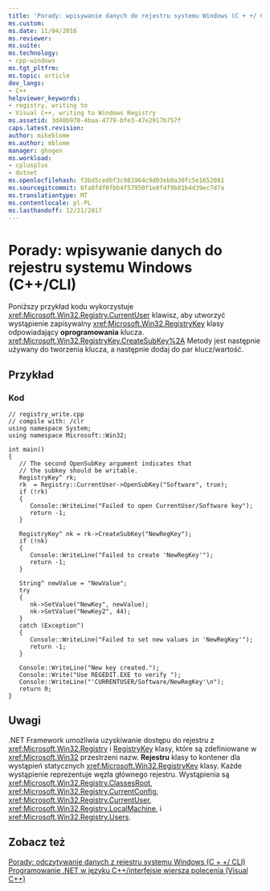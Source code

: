 ```yaml
---
title: 'Porady: wpisywanie danych do rejestru systemu Windows (C + +/ CLI) | Dokumentacja firmy Microsoft'
ms.custom: 
ms.date: 11/04/2016
ms.reviewer: 
ms.suite: 
ms.technology:
- cpp-windows
ms.tgt_pltfrm: 
ms.topic: article
dev_langs:
- C++
helpviewer_keywords:
- registry, writing to
- Visual C++, writing to Windows Registry
ms.assetid: 3d40b978-4baa-4779-bfe3-47e2917b757f
caps.latest.revision: 
author: mikeblome
ms.author: mblome
manager: ghogen
ms.workload:
- cplusplus
- dotnet
ms.openlocfilehash: f3bd5cedbf3c981964c9d03eb8a30fc5e1652081
ms.sourcegitcommit: 8fa8fdf0fbb4f57950f1e8f4f9b81b4d39ec7d7a
ms.translationtype: MT
ms.contentlocale: pl-PL
ms.lasthandoff: 12/21/2017
---
```

# <a name="how-to-write-data-to-the-windows-registry-ccli"></a>Porady: wpisywanie danych do rejestru systemu Windows (C++/CLI)
Poniższy przykład kodu wykorzystuje <xref:Microsoft.Win32.Registry.CurrentUser> klawisz, aby utworzyć wystąpienie zapisywalny <xref:Microsoft.Win32.RegistryKey> klasy odpowiadający **oprogramowania** klucza. <xref:Microsoft.Win32.RegistryKey.CreateSubKey%2A> Metody jest następnie używany do tworzenia klucza, a następnie dodaj do par klucz/wartość.  
  
## <a name="example"></a>Przykład  
  
### <a name="code"></a>Kod  
  
```  
// registry_write.cpp  
// compile with: /clr  
using namespace System;  
using namespace Microsoft::Win32;  
  
int main()  
{  
   // The second OpenSubKey argument indicates that  
   // the subkey should be writable.   
   RegistryKey^ rk;  
   rk  = Registry::CurrentUser->OpenSubKey("Software", true);  
   if (!rk)  
   {  
      Console::WriteLine("Failed to open CurrentUser/Software key");  
      return -1;  
   }  
  
   RegistryKey^ nk = rk->CreateSubKey("NewRegKey");  
   if (!nk)  
   {  
      Console::WriteLine("Failed to create 'NewRegKey'");  
      return -1;  
   }  
  
   String^ newValue = "NewValue";  
   try  
   {  
      nk->SetValue("NewKey", newValue);  
      nk->SetValue("NewKey2", 44);  
   }  
   catch (Exception^)  
   {  
      Console::WriteLine("Failed to set new values in 'NewRegKey'");  
      return -1;  
   }  
  
   Console::WriteLine("New key created.");  
   Console::Write("Use REGEDIT.EXE to verify ");  
   Console::WriteLine("'CURRENTUSER/Software/NewRegKey'\n");  
   return 0;  
}  
```  
  
## <a name="remarks"></a>Uwagi  
 .NET Framework umożliwia uzyskiwanie dostępu do rejestru z <xref:Microsoft.Win32.Registry> i [RegistryKey](https://msdn.microsoft.com/en-us/library/microsoft.win32.registrykey.aspx) klasy, które są zdefiniowane w <xref:Microsoft.Win32> przestrzeni nazw. **Rejestru** klasy to kontener dla wystąpień statycznych <xref:Microsoft.Win32.RegistryKey> klasy. Każde wystąpienie reprezentuje węzła głównego rejestru. Wystąpienia są <xref:Microsoft.Win32.Registry.ClassesRoot>, <xref:Microsoft.Win32.Registry.CurrentConfig>, <xref:Microsoft.Win32.Registry.CurrentUser>, <xref:Microsoft.Win32.Registry.LocalMachine>, i <xref:Microsoft.Win32.Registry.Users>.  
  
## <a name="see-also"></a>Zobacz też  
 [Porady: odczytywanie danych z rejestru systemu Windows (C + +/ CLI)](../dotnet/how-to-read-data-from-the-windows-registry-cpp-cli.md)   
 [Programowanie .NET w języku C++/interfejsie wiersza polecenia (Visual C++)](../dotnet/dotnet-programming-with-cpp-cli-visual-cpp.md)